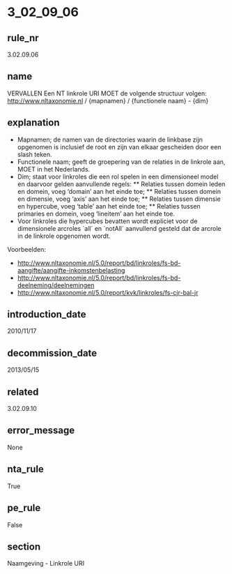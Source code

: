 # 3_02_09_06

## rule_nr
3.02.09.06

## name
VERVALLEN Een NT linkrole URI MOET de volgende structuur volgen: http://www.nltaxonomie.nl / {mapnamen} / {functionele naam} - {dim}

## explanation
* Mapnamen; de namen van de directories waarin de linkbase zijn opgenomen is inclusief de root en zijn van elkaar gescheiden door een slash teken.
* Functionele naam; geeft de groepering van de relaties in de linkrole aan, MOET in het Nederlands.
* Dim; staat voor linkroles die een rol spelen in een dimensioneel model en daarvoor gelden aanvullende regels:
** Relaties tussen domein leden en domein, voeg ‘domain’ aan het einde toe; 
** Relaties tussen domein en dimensie, voeg ‘axis’ aan het einde toe;
** Relaties tussen dimensie en hypercube, voeg ‘table’ aan het einde toe;
** Relaties tussen primaries en domein, voeg ‘lineitem’ aan het einde toe.
* Voor linkroles die hypercubes bevatten wordt expliciet voor de dimensionele arcroles ´all´ en ´notAll´ aanvullend gesteld dat de arcrole in de linkrole opgenomen wordt.

Voorbeelden:
* http://www.nltaxonomie.nl/5.0/report/bd/linkroles/fs-bd-aangifte/aangifte-inkomstenbelasting
* http://www.nltaxonomie.nl/5.0/report/bd/linkroles/fs-bd-deelneming/deelnemingen
* http://www.nltaxonomie.nl/5.0/report/kvk/linkroles/fs-cjr-bal-jr

## introduction_date
2010/11/17

## decommission_date
2013/05/15

## related
3.02.09.10

## error_message
None

## nta_rule
True

## pe_rule
False

## section
Naamgeving - Linkrole URI

